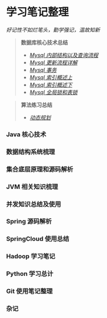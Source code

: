 # 学习笔记整理
*好记性不如烂笔头，勤学强记，温故知新*


> **数据库核心技术总结**
> - [*Mysql 内部结构以及查询流程*](https://github.com/giantfoot/giantfoot.github.io/blob/master/blog/Mysql/mysql1.md)
> - [*Mysql 更新流程详解*](https://github.com/giantfoot/giantfoot.github.io/blob/master/blog/Mysql/mysql2.md)
> - [*Mysql 事务*](https://github.com/giantfoot/giantfoot.github.io/blob/master/blog/Mysql/mysql3.md)
> - [*Mysql 索引概述上*](https://github.com/giantfoot/giantfoot.github.io/blob/master/blog/Mysql/mysql4.md)
> - [*Mysql 索引概述下*](https://github.com/giantfoot/giantfoot.github.io/blob/master/blog/Mysql/mysql5.md)
> - [*Mysql 全局锁和表锁*](https://github.com/giantfoot/giantfoot.github.io/blob/master/blog/Mysql/mysql6.md)

> **算法练习总结**
> - [*动态规划*]()



### Java 核心技术

### 数据结构系统梳理

### 集合底层原理和源码解析

### JVM 相关知识梳理

### 并发知识总结及使用

### Spring 源码解析

### SpringCloud 使用总结

### Hadoop 学习笔记

### Python 学习总计

### Git 使用笔记整理

### 杂记
